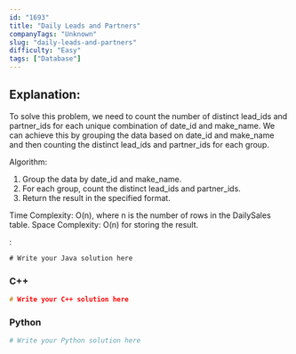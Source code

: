 ```yaml
---
id: "1693"
title: "Daily Leads and Partners"
companyTags: "Unknown"
slug: "daily-leads-and-partners"
difficulty: "Easy"
tags: ["Database"]
---
```


## Explanation:
To solve this problem, we need to count the number of distinct lead_ids and partner_ids for each unique combination of date_id and make_name. We can achieve this by grouping the data based on date_id and make_name and then counting the distinct lead_ids and partner_ids for each group.

Algorithm:
1. Group the data by date_id and make_name.
2. For each group, count the distinct lead_ids and partner_ids.
3. Return the result in the specified format.

Time Complexity: O(n), where n is the number of rows in the DailySales table.
Space Complexity: O(n) for storing the result.

:

```java
# Write your Java solution here
```

### C++
```cpp
# Write your C++ solution here
```

### Python
```python
# Write your Python solution here
```